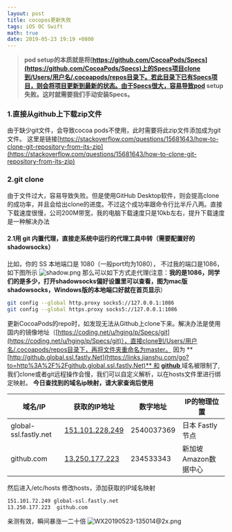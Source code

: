 ```yaml
---
layout: post
title: cocopos更新失败
tags: iOS OC Swift
math: true
date: 2019-05-23 19:19 +0800
---
```

> **pod setup的本质就是将[https://github.com/CocoaPods/Specs](https://github.com/CocoaPods/Specs)上的Specs项目clone到/Users/用户名/.cocoapods/repos目录下。若此目录下已有Specs项目，则会将项目更新到最新的状态。由于Specs很大，容易导致pod setup失败。这时就需要我们手动安装Specs。**

### 1.直接从github上下载zip文件

由于缺少git文件，会导致cocoa pods不使用，此时需要将此zip文件添加成为git文件。
这里是链接[https://stackoverflow.com/questions/15681643/how-to-clone-git-repository-from-its-zip](https://stackoverflow.com/questions/15681643/how-to-clone-git-repository-from-its-zip)

### 2.git clone

由于文件过大，容易导致失败。但是使用GitHub Desktop软件，则会提高clone的成功率，并且会给出clone的进度。不过这个成功率跟命令行比半斤八两。直接下载速度很慢，公司200M带宽，我的电脑下载速度只是10kb左右，提升下载速度是一种解决办法

#### 2.1用 git 内置代理，直接走系统中运行的代理工具中转（需要配置好的shadowsocks）

比如，你的 SS 本地端口是 1080（一般port均为1080），
不过我的端口是1086，如下图所示
![shadow.png](https://upload-images.jianshu.io/upload_images/2823133-ea5d3c57c43e6bbc.png?imageMogr2/auto-orient/strip%7CimageView2/2/w/1240)
那么可以如下方式走代理(注意：**我的是1086，同学们的是多少，打开shadowsocks偏好设置里可以查看，图为mac版shadowsocks，Windows版的本地端口好就在首页显示**）

```bash
git config --global http.proxy socks5://127.0.0.1:1086
git config --global https.proxy socks5://127.0.0.1:1086
```

更新CocoaPods的repo时，如发现无法从Github上clone下来。解决办法是使用国内的镜像地址（[https://coding.net/u/hging/p/Specs/git](https://coding.net/u/hging/p/Specs/git)），直接clone到/Users/用户名/.cocoapods/repos目录下，再将文件夹重命名为master。
因为 **[http://github.global.ssl.fastly.Net](https://links.jianshu.com/go?to=http%3A%2F%2Fgithub.global.ssl.fastly.Net)** 和 **[github
](https://github.com)** 域名被限制了,我们clone或者git远程操作会慢，我们可以自定义解析，以在hosts文件里进行绑定映射。
**今日查找到的域名ip映射，请大家查询后使用**

| 域名/IP | 获取的IP地址 | 数字地址 | IP的物理位置 |
| --- | --- | --- | --- |
| global-ssl.fastly.net | [151.101.228.249](http://ip.tool.chinaz.com/?ip=151.101.228.249) | 2540037369 | 日本 Fastly节点 |
| github.com| [13.250.177.223](http://ip.tool.chinaz.com/?ip=13.250.177.223) | 234533343 | 新加坡 Amazon数据中心 |
然后进入/etc/hosts
修改hosts，添加获取的IP域名映射

```bash
151.101.72.249 global-ssl.fastly.net
13.250.177.223  github.com
```

亲测有效，瞬间暴涨一二十倍
![WX20190523-135014@2x.png](https://upload-images.jianshu.io/upload_images/2823133-754b3f944452c8ca.png?imageMogr2/auto-orient/strip%7CimageView2/2/w/1240)
